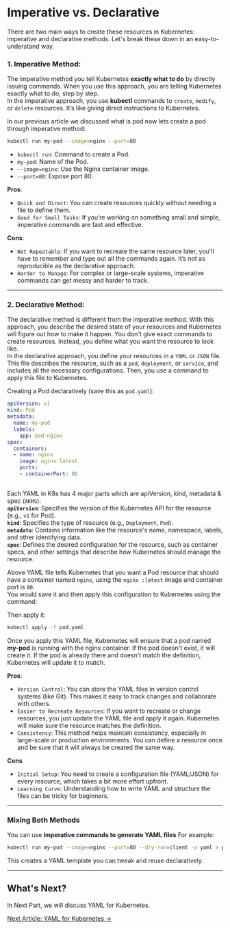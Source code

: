# Imperative vs. Declarative

There are two main ways to create these resources in Kubernetes: imperative and declarative methods. Let's break these down in an easy-to-understand way.   

### **1. Imperative Method:**  
The imperative method you tell Kubernetes **exactly what to do** by directly issuing commands. When you use this approach, you are telling Kubernetes exactly what to do, step by step.    
In the imperative approach, you use **kubectl** commands to `create`, `modify`, or `delete` resources. It’s like giving direct instructions to Kubernetes.

In our previous article we discussed what is pod now lets create a pod through imperative method:  
```bash
kubectl run my-pod --image=nginx --port=80
```    
- `kubectl run`: Command to create a Pod.  
- `my-pod`: Name of the Pod.  
- `--image=nginx`: Use the Nginx container image.  
- `--port=80`: Expose port 80.   

**Pros**:  
- `Quick and Direct`: You can create resources quickly without needing a file to define them.   
- `Good for Small Tasks`: If you’re working on something small and simple, imperative commands are fast and effective.

**Cons**:   
- `Not Repeatable`: If you want to recreate the same resource later, you'll have to remember and type out all the commands again. It’s not as reproducible as the declarative approach.   
- `Harder to Manage`: For complex or large-scale systems, imperative commands can get messy and harder to track.  

---

### **2. Declarative Method:**   
The declarative method is different from the imperative method. With this approach, you describe the desired state of your resources and Kubernetes will figure out how to make it happen. 
You don't give exact commands to create resources. Instead, you define what you want the resource to look like.    
In the declarative approach, you define your resources in a `YAML` or `JSON` file. This file describes the resource, such as a `pod`, `deployment`, or `service`, and includes all the necessary configurations. 
Then, you use a command to apply this file to Kubernetes. 

Creating a Pod declaratively (save this as `pod.yaml`):  
```yaml
apiVersion: v1        
kind: Pod             
metadata:
  name: my-pod         
  labels:               
    app: pod-nginx      
spec:                  
  containers:                
  - name: nginx         
    image: nginx:latest      
    ports:
    - containerPort: 80   
 
```
Each YAML in K8s has 4 major parts which are apiVersion, kind, metadata & spec (`AKMS`).   
**`apiVersion`**: Specifies the version of the Kubernetes API for the resource (e.g., `v1` for Pod).   
**`kind`**: Specifies the type of resource (e.g., `Deployment`, `Pod`).   
**`metadata`**: Contains information like the resource's name, namespace, labels, and other identifying data.   
**`spec`**: Defines the desired configuration for the resource, such as container specs, and other settings that describe how Kubernetes should manage the resource.   


Above YAML file tells Kubernetes that you want a Pod resource that should have a container named `nginx`, using the `nginx :latest` image and container port is `80`.    
You would save it and then apply this configuration to Kubernetes using the command:

Then apply it:  
```bash
kubectl apply -f pod.yaml
```
Once you apply this YAML file, Kubernetes will ensure that a pod named **my-pod** is running with the nginx container. If the pod doesn't exist, it will create it. If the pod is already there and doesn't match the definition, Kubernetes will update it to match.

**Pros**:  
- `Version Control`: You can store the YAML files in version control systems (like Git). This makes it easy to track changes and collaborate with others.   
- `Easier to Recreate Resources`: If you want to recreate or change resources, you just update the YAML file and apply it again. Kubernetes will make sure the resource matches the definition.   
- `Consistency`: This method helps maintain consistency, especially in large-scale or production environments. You can define a resource once and be sure that it will always be created the same way.

**Cons**
- `Initial Setup`: You need to create a configuration file (YAML/JSON) for every resource, which takes a bit more effort upfront.   
- `Learning Curve`: Understanding how to write YAML and structure the files can be tricky for beginners.   

---

### **Mixing Both Methods**    
You can use **imperative commands to generate YAML files** For example:  
```bash
kubectl run my-pod --image=nginx --port=80 --dry-run=client -o yaml > pod.yaml
```
This creates a YAML template you can tweak and reuse declaratively.  

---

## What's Next?

In Next Part, we will discuss YAML for Kubernetes.

[Next Article: YAML for Kubernetes →](yaml.md)
   

